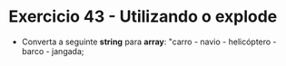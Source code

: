 # Exercicio 43 - Utilizando o explode

-   Converta a seguinte **string** para **array**:
    "carro - navio - helicóptero - barco - jangada;
